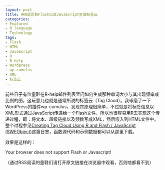 ```yaml
---
layout: post
title: 用R语言和Flash以及JavaScript生成标签云
categories:
- Featured
- R language
- Technology
tags:
- Flash
- HTML
- JavaScript
- R
- R-help
- Wordpress
- wp-cumulus
- XML
- 标签云
---
```


前些日子有位童鞋在R-help邮件列表里问如何生成那种单词大小与其出现频率成比例的图，这玩意儿也就是通常所说的标签云（Tag Cloud）。我琢磨了一下WordPress的插件wp-cumulus，发现其原理很简单，不过就是将标签信息以XML形式通过JavaScript传递给一个Flash文件，所以也很容易用R去实现这个传递过程，即：将文本、超级链接以及频数写成XML，然后嵌入到HTML文件中。整个过程参见[Creating Tag Cloud Using R and Flash / JavaScript (SWFObject)](http://yihui.name/en/2009/06/creating-tag-cloud-using-r-and-flash-javascript-swfobject/)这篇日志，函数源代码和示例数据都可以从那里下载。

效果是这样的：



Your browser does not support Flash or Javascript!




（通过RSS阅读的童鞋们请打开原文链接在浏览器中观看，否则啥都看不到）
